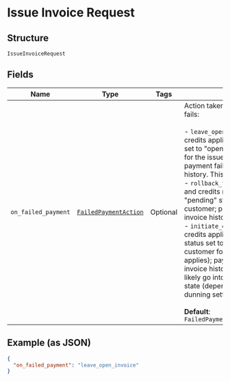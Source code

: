 
# Issue Invoice Request

## Structure

`IssueInvoiceRequest`

## Fields

| Name | Type | Tags | Description |
|  --- | --- | --- | --- |
| `on_failed_payment` | [`FailedPaymentAction`](../../doc/models/failed-payment-action.md) | Optional | Action taken when payment for an invoice fails:<br><br>- `leave_open_invoice` - prepayments and credits applied to invoice; invoice status set to "open"; email sent to the customer for the issued invoice (if setting applies); payment failure recorded in the invoice history. This is the default option.<br>- `rollback_to_pending` - prepayments and credits not applied; invoice remains in "pending" status; no email sent to the customer; payment failure recorded in the invoice history.<br>- `initiate_dunning` - prepayments and credits applied to the invoice; invoice status set to "open"; email sent to the customer for the issued invoice (if setting applies); payment failure recorded in the invoice history; subscription will  most likely go into "past_due" or "canceled" state (depending upon net terms and dunning settings).<br><br>**Default**: `FailedPaymentAction::LEAVE_OPEN_INVOICE` |

## Example (as JSON)

```json
{
  "on_failed_payment": "leave_open_invoice"
}
```

